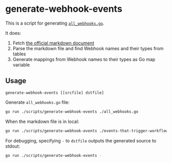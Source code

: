 generate-webhook-events
=======================

This is a script for generating [`all_webhooks.go`](../all_webhooks.go).

It does:

1. Fetch [the official markdown document](https://raw.githubusercontent.com/github/docs/main/content/actions/reference/events-that-trigger-workflows.md)
2. Parse the markdown file and find Webhook names and their types from tables
3. Generate mappings from Webhook names to their types as Go map variable

## Usage

```
generate-webhook-events [[srcfile] dstfile]
```

Generate `all_webhooks.go` file:

```sh
go run ./scripts/generate-webhook-events ./all_webhooks.go
```

When the markdown file is in local:

```sh
go run ./scripts/generate-webhook-events ./events-that-trigger-workflows.md ./all_webhooks.go
```

For debugging, specifying `-` to `dstfile` outputs the generated source to stdout:

```sh
go run ./scripts/generate-webhook-events -
```

